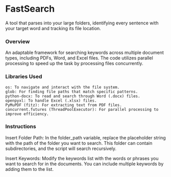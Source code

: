 # FastSearch
A tool that parses into your large folders, identifying every sentence with your target word and tracking its file location.

### Overview
An adaptable framework for searching keywords across multiple document types, including PDFs, Word, and Excel files. The code utilizes parallel processing to speed up the task by processing files concurrently.

### Libraries Used
    os: To navigate and interact with the file system.
    glob: For finding file paths that match specific patterns.
    python-docx: To read and search through Word (.docx) files.
    openpyxl: To handle Excel (.xlsx) files.
    PyMuPDF (fitz): For extracting text from PDF files.
    concurrent.futures (ThreadPoolExecutor): For parallel processing to improve efficiency.


### Instructions 
Insert Folder Path: In the folder_path variable, replace the placeholder string with the path of the folder you want to search. This folder can contain subdirectories, and the script will search recursively.

Insert Keywords: Modify the keywords list with the words or phrases you want to search for in the documents. You can include multiple keywords by adding them to the list.